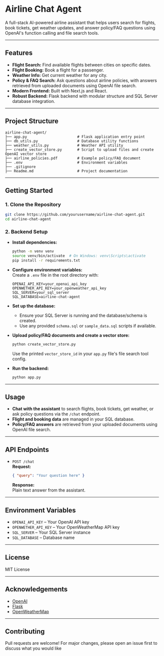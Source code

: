 # Airline Chat Agent

A full-stack AI-powered airline assistant that helps users search for flights, book tickets, get weather updates, and answer policy/FAQ questions using OpenAI's function calling and file search tools.

---

## Features

- **Flight Search:** Find available flights between cities on specific dates.
- **Flight Booking:** Book a flight for a passenger.
- **Weather Info:** Get current weather for any city.
- **Policy & FAQ Search:** Ask questions about airline policies, with answers retrieved from uploaded documents using OpenAI file search.
- **Modern Frontend:** Built with Next.js and React.
- **Robust Backend:** Flask backend with modular structure and SQL Server database integration.

---

## Project Structure

```
airline-chat-agent/
├── app.py                       # Flask application entry point
├── db_utils.py                  # Database utility functions
├── weather_utils.py             # Weather API utility
├── create_vector_store.py       # Script to upload files and create OpenAI vector store
├── airline_policies.pdf         # Example policy/FAQ document
├── .env                         # Environment variables
├── .gitignore
├── Readme.md                    # Project documentation
```

---

## Getting Started

### 1. Clone the Repository

```sh
git clone https://github.com/yourusername/airline-chat-agent.git
cd airline-chat-agent
```

### 2. Backend Setup

- **Install dependencies:**
  ```sh
  python -m venv venv
  source venv/bin/activate  # On Windows: venv\Scripts\activate
  pip install -r requirements.txt
  ```

- **Configure environment variables:**  
  Create a `.env` file in the root directory with:
  ```
  OPENAI_API_KEY=your_openai_api_key
  OPENWETHER_API_KEY=your_openweather_api_key
  SQL_SERVER=your_sql_server
  SQL_DATABASE=airline-chat-agent
  ```

- **Set up the database:**
  - Ensure your SQL Server is running and the database/schema is created.
  - Use any provided `schema.sql` or `sample_data.sql` scripts if available.

- **Upload policy/FAQ documents and create a vector store:**
  ```sh
  python create_vector_store.py
  ```
  Use the printed `vector_store_id` in your `app.py` file's file search tool config.

- **Run the backend:**
  ```sh
  python app.py
  ```

---

## Usage

- **Chat with the assistant** to search flights, book tickets, get weather, or ask policy questions via the `/chat` endpoint.
- **Flight and booking data** are managed in your SQL database.
- **Policy/FAQ answers** are retrieved from your uploaded documents using OpenAI file search.

---

## API Endpoints

- `POST /chat`  
  **Request:**  
  ```json
  { "query": "Your question here" }
  ```
  **Response:**  
  Plain text answer from the assistant.

---

## Environment Variables

- `OPENAI_API_KEY` – Your OpenAI API key
- `OPENWETHER_API_KEY` – Your OpenWeatherMap API key
- `SQL_SERVER` – Your SQL Server instance
- `SQL_DATABASE` – Database name

---

## License

MIT License

---

## Acknowledgements

- [OpenAI](https://platform.openai.com/)
- [Flask](https://flask.palletsprojects.com/)
- [OpenWeatherMap](https://openweathermap.org/)

---

## Contributing

Pull requests are welcome! For major changes, please open an issue first to discuss what you would like